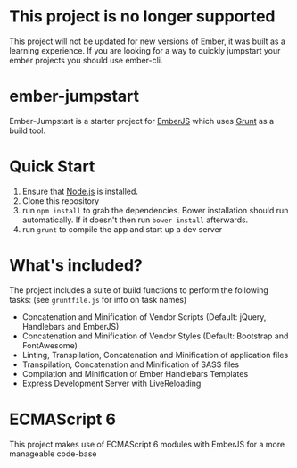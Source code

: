 # This project is no longer supported
This project will not be updated for new versions of Ember, it was built as a learning experience. If you are looking for a way to quickly jumpstart your ember projects you should use ember-cli.

# ember-jumpstart
Ember-Jumpstart is a starter project for [EmberJS](http://emberjs.com) which
uses [Grunt](http://gruntjs.com) as a build tool.

# Quick Start
1. Ensure that [Node.js](http://nodejs.org) is installed.
2. Clone this repository
3. run `npm install` to grab the dependencies. Bower installation should run automatically. If it doesn't then run `bower install` afterwards.
4. run `grunt` to compile the app and start up a dev server

# What's included?
The project includes a suite of build functions to perform the following tasks:
(see `gruntfile.js` for info on task names)

* Concatenation and Minification of Vendor Scripts (Default: jQuery, Handlebars and EmberJS)
* Concatenation and Minification of Vendor Styles (Default: Bootstrap and FontAwesome)
* Linting, Transpilation, Concatenation and Minification of application files
* Transpilation, Concatenation and Minification of SASS files
* Compilation and Minification of Ember Handlebars Templates
* Express Development Server with LiveReloading

# ECMAScript 6
This project makes use of ECMAScript 6 modules with EmberJS for a more manageable code-base





<!--# How to run tests-->

